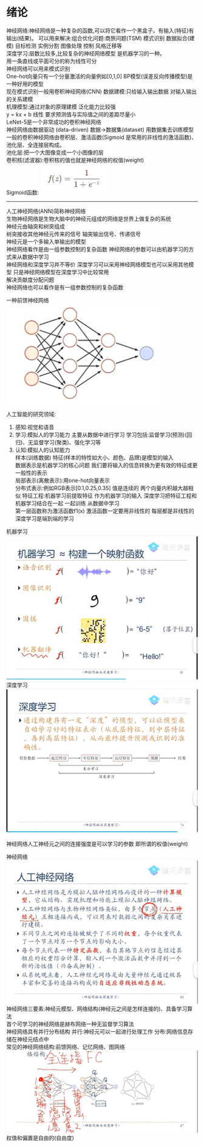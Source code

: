 # 绪论
神经网络:神经网络是一种复杂的函数,可以将它看作一个黑盒子。有输入(特征)有输出(结果)。
可以用来解决:组合优化问题:商旅问题(TSM)  模式识别 数据拟合(建模) 目标检测 实例分割 图像处理 控制 风格迁移等  
深度学习:层数比较多,比较复杂的神经网络模型 是机器学习的一种。  
用一条直线或平面可分的称为线性可分  
神经网络可以用来模式识别  
One-hot向量只有一个分量激活的向量例如[0,1,0]
BP模型(误差反向传播模型)是一种好用的模型  
现在模式识别一般用卷积神经网络(CNN)
数据建模:只给输入输出数据 对输入输出的关系建模  
机理模型:通过对象的原理建模 泛化能力比较强  
y = kx + b 线性 要求预测值与实际值之间的差距尽量小  
LeNet-5是一个非常成功的卷积神经网络  
神经网络由数据驱动 (data-driven) 数据->数据集(dataset) 用数据集去训练模型  
一般的卷积神经网络由卷积层、激活函数(Sigmoid 是常用的非线性的激活函数)、池化层、全连接层构成。  
池化层:把一个大图像变成一个小图像的层  
卷积核(滤波器):卷积核的值也就是神经网络的权值(weight)  
Sigmoid函数: ![](p1.jpg)

---
人工神经网络(ANN)简称神经网络   
生物神经网络是生物大脑中的神经元组成的网络是世界上做复杂的系统  
神经元由轴突和树突组成  
树突接收其他神经元传来的信号 轴突输出信号、传递信号  
神经元是一个多输入单输出的模型  
神经网络看作是由一组参数控制的复杂函数 神经网络的参数可以由机器学习的方式来从数据中学习  
神经网络和深度学习并不等价 深度学习可以采用神经网络模型也可以采用其他模型 只是神经网络模型在深度学习中比较常用  
解决贡献度分配问题  
神经网络也可以看作是有一组参数控制的复杂函数

一种前馈神经网络![](p2.jpg)  
人工智能的研究领域:  
1. 感知:视觉和语音
2. 学习:模拟人的学习能力 主要从数据中进行学习 学习包括:监督学习(预测)(回归)、无监督学习(聚类)、强化学习等 
3. 认知:模拟人的认知能力  
样本(训练数据) 特征(样本的特性如大小、颜色、品牌)是模型的输入  
数据表示是机器学习的核心问题 我们要将输入的信息转换为更有效的特征或更一般性的表示  
局部表示(离散表示):用one-hot向量表示  
分布式表示:例如RGB表示[0.1,0.25,0.35] 值是连续的 两个向量内积越大越相似 
特征工程:机器学习前提取特征 作为机器学习的输入
深度学习把特征工程和机器学习结合在一起 一起训练 从数据中学习  
第一层函数称为激活函数f1(x) 激活函数一定要用非线性的 每层都是非线性的  
深度学习是端到端的学习  

机器学习 ![](p3.jpg)  
深度学习 ![](p4.jpg)  

神经网络人工神经元之间的连接强度是可以学习的参数 即所谓的权值(weight)  

神经网络 ![](p5.jpg)  
神经网络三要素:神经元模型、网络结构(神经元之间是怎样连接的)、具备学习算法  
首个可学习的神经网络是赫布网络一种无监督学习算法  
神经网络具有并行分布结构 并行:神经元可以一起进行处理工作 分布:网络信息存储在神经元结点中  
常见的神经网络结构:前馈网络、记忆网络、图网络![](p6.jpg)  
权值和偏置是自由的(自由度)